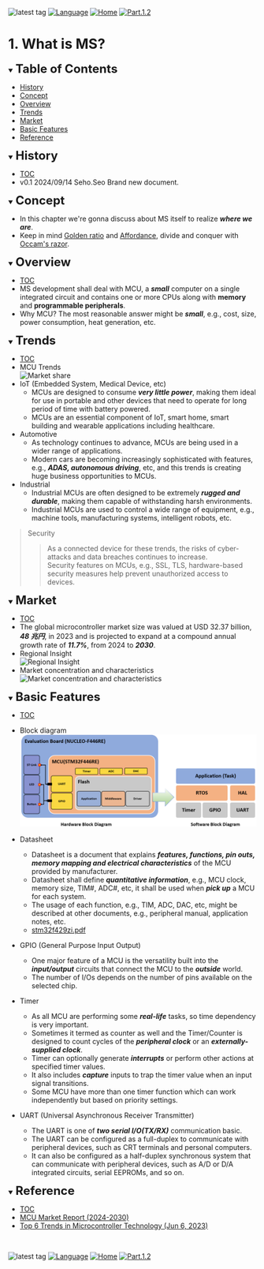 ![latest tag](https://img.shields.io/github/v/tag/gtuja/CSC_MS.svg?color=brightgreen)
[![Language](https://img.shields.io/badge/Language-%E6%97%A5%E6%9C%AC%E8%AA%9E-brightgreen)](https://github.com/gtuja/CSC_MS/blob/main/Part1/1.What%20is%20MS.md)
[![Home](https://img.shields.io/badge/Home-Readme-brightgreen)](https://github.com/gtuja/CSC_MS/blob/main/README_en.md)
[![Part.1.2](https://img.shields.io/badge/Part.1-2.HelloMCU-brightgreen)](https://github.com/gtuja/CSC_MS/blob/main/Part1/2.Hello%20MCU_en.md)

# 1. What is MS?

<div id="toc"></div>
<details open>
<summary><font size="5"><b>Table of Contents</b></font></summary>

- [History](#history)
- [Concept](#Concept)
- [Overview](#Overview)
- [Trends](#Trends)
- [Market](#Market)
- [Basic Features](#Basic_Features)
- [Reference](#Reference)

</details>

<div id="history"></div>
<details open>
<summary><font size="5"><b>History</b></font></summary> 

- [TOC](#toc)<br>
- v0.1 2024/09/14 Seho.Seo Brand new document.

</details>

<div id="Concept"></div>
<details open>
<summary><font size="5"><b>Concept</b></font></summary>

- In this chapter we're gonna discuss about MS itself to realize ***where we are***.
- Keep in mind [Golden ratio](https://en.m.wikipedia.org/wiki/Golden_ratio) and [Affordance](https://en.m.wikipedia.org/wiki/Affordance), divide and conquer with [Occam's razor](https://en.m.wikipedia.org/wiki/Occam%27s_razor). 

</details>

<div id="Overview"></div>
<details open>
<summary><font size="5"><b>Overview</b></font></summary>

- [TOC](#toc)<br>
- MS development shall deal with MCU, a ***small*** computer on a single integrated circuit and contains one or more CPUs along with **memory** and **programmable peripherals**.
- Why MCU? The most reasonable answer might be ***small***, e.g., cost, size, power consumption, heat generation, etc.

</details>

<div id="Trends"></div>
<details open>
<summary><font size="5"><b>Trends</b></font></summary>

- [TOC](#toc)<br>
- MCU Trends<br>
![Market share](https://www.grandviewresearch.com/static/img/research/global-microcontroller-market.png)
- IoT (Embedded System, Medical Device, etc)
  - MCUs are designed to consume ***very little power***, making them ideal for use in portable and other devices that need to operate for long period of time with battery powered.
  - MCUs are an essential component of IoT, smart home, smart building and wearable applications including healthcare.
- Automotive
  - As technology continues to advance, MCUs are being used in a wider range of applications.
  - Modern cars are becoming increasingly sophisticated with features, e.g., ***ADAS, autonomous driving***, etc, and this trends is creating huge business opportunities to MCUs.
- Industrial
  - Industrial MCUs are often designed to be extremely ***rugged and durable***, making them capable of withstanding harsh environments.
  - Industrial MCUs are used to control a wide range of equipment, e.g., machine tools, manufacturing systems, intelligent robots, etc.

> Security
  >> As a connected device for these trends, the risks of cyber-attacks and data breaches continues to increase.<br>
  >> Security features on MCUs, e.g., SSL, TLS, hardware-based security measures help prevent unauthorized access to devices.<br>

</details>

<div id="Market"></div>
<details open>
<summary><font size="5"><b>Market</b></font></summary>

- [TOC](#toc)<br>
- The global microcontroller market size was valued at USD 32.37 billion, ***48 兆円***, in 2023 and is projected to expand at a compound annual growth rate of ***11.7%***, from 2024 to ***2030***.
- Regional Insight<br>
![Regional Insight](https://www.grandviewresearch.com/static/img/research/microcontroller-market-trends-by-region.png)
- Market concentration and characteristics<br>
![Market concentration and characteristics](https://www.grandviewresearch.com/static/img/research/microcontroller-market-concentration-characteristics.png)

</details>

<div id="Basic_Features"></div>
<details open>
<summary><font size="5"><b>Basic Features</b></font></summary>

- [TOC](#toc)<br>
- Block diagram<br>
 ![Block Diagram](https://github.com/gtuja/CSC_MS/blob/main/Resources/Part1/Part1_hardware_software_block_diagram.png)

- Datasheet
  - Datasheet is a document that explains ***features, functions, pin outs, memory mapping and electrical characteristics*** of the MCU provided by manufacturer.
  - Datasheet shall define ***quantitative information***, e.g., MCU clock, memory size, TIM#, ADC#, etc, it shall be used when ***pick up*** a MCU for each system. 
  - The usage of each function, e.g., TIM, ADC, DAC, etc, might be described at other documents, e.g., peripheral manual, application notes, etc.
  - [stm32f429zi.pdf](https://github.com/gtuja/CSC_MS/blob/main/Resources/Part1/Part1_stm32f429zi.pdf)

- GPIO (General Purpose Input Output)
  - One major feature of a MCU is the versatility built into the ***input/output*** circuits that connect the MCU to the ***outside*** world.
  - The number of I/Os depends on the number of pins available on the selected chip.

- Timer 
  - As all MCU are performing some ***real-life*** tasks, so time dependency is very important.
  - Sometimes it termed as counter as well and the Timer/Counter is designed to count cycles of the ***peripheral clock*** or an ***externally-supplied clock***.
  - Timer can optionally generate ***interrupts*** or perform other actions at specified timer values.
  - It also includes ***capture*** inputs to trap the timer value when an input signal transitions.
  - Some MCU have more than one timer function which can work independently but based on priority settings.

- UART (Universal Asynchronous Receiver Transmitter)
  - The UART is one of ***two serial I/O(TX/RX)*** communication basic.
  - The UART can be configured as a full-duplex to communicate with peripheral devices, such as CRT terminals and personal computers.
  - It can also be configured as a half-duplex synchronous system that can communicate with peripheral devices, such as A/D or D/A integrated circuits, serial EEPROMs, and so on.

</details>


<div id="Reference"></div>
<details open>
<summary><font size="5"><b>Reference</b></font></summary>

- [TOC](#toc)<br>
- [MCU Market Report (2024-2030)](https://www.grandviewresearch.com/industry-analysis/microcontroller-market)
- [Top 6 Trends in Microcontroller Technology (Jun 6, 2023)](https://octopart.com/pulse/p/top-6-trends-microcontroller-technology)

</details>
<br>

![latest tag](https://img.shields.io/github/v/tag/gtuja/CSC_MS.svg?color=brightgreen)
[![Language](https://img.shields.io/badge/Language-%E6%97%A5%E6%9C%AC%E8%AA%9E-brightgreen)](https://github.com/gtuja/CSC_MS/blob/main/Part1/1.What%20is%20MS.md)
[![Home](https://img.shields.io/badge/Home-Readme-brightgreen)](https://github.com/gtuja/CSC_MS/blob/main/README_en.md)
[![Part.1.2](https://img.shields.io/badge/Part.1-2.HelloMCU-brightgreen)](https://github.com/gtuja/CSC_MS/blob/main/Part1/2.Hello%20MCU_en.md)

